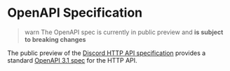 # OpenAPI Specification

> warn
> The OpenAPI spec is currently in public preview and **is subject to breaking changes**

The public preview of the [Discord HTTP API specification](https://github.com/discord/discord-api-spec) provides a standard [OpenAPI 3.1 spec](https://github.com/OAI/OpenAPI-Specification/blob/main/versions/3.1.0.md) for the HTTP API.
